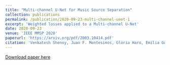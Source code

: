```yaml
---
title: "Multi-channel U-Net for Music Source Separation"
collection: publications
permalink: /publication/2020-09-23-multi-channel-unet-1
excerpt: 'Weighted losses applied to a Multi-channel U-Net'
date: 2020-09-23
venue: 'IEEE MMSP 2020'
paperurl: 'https://arxiv.org/pdf/2003.10414.pdf'
citation: 'Venkatesh Shenoy, Juan F. Montesinos, Gloria Haro, Emilia Gómez (2020). &quot;Multi-channel U-Net for Music Source Separation.&quot; <i>IEEE MMSP2020 1</i>. 1(1).'
---
```

[Download paper here](https://arxiv.org/pdf/2003.10414.pdf)
